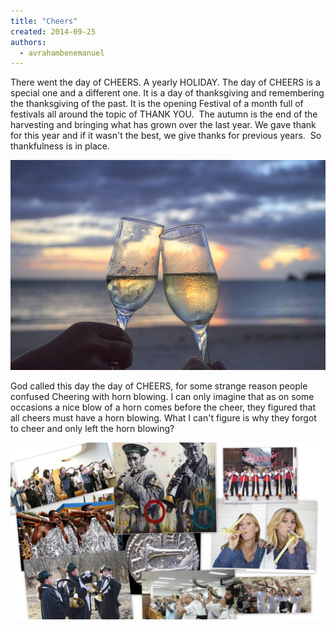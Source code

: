 ```yaml
---
title: "Cheers"
created: 2014-09-25
authors: 
  - avrahambenemanuel
---
```

There went the day of CHEERS. A yearly HOLIDAY. The day of CHEERS is a special one and a different one. It is a day of thanksgiving and remembering the thanksgiving of the past. It is the opening Festival of a month full of festivals all around the topic of THANK YOU.  The autumn is the end of the harvesting and bringing what has grown over the last year. We gave thank for this year and if it wasn't the best, we give thanks for previous years.  So thankfulness is in place.

![glasses](assets/images/glasses-213156_640.jpg)

God called this day the day of CHEERS, for some strange reason people confused Cheering with horn blowing. I can only imagine that as on some occasions a nice blow of a horn comes before the cheer, they figured that all cheers must have a horn blowing. What I can't figure is why they forgot to cheer and only left the horn blowing?

![תרועה](assets/images/d7aad7a8d795d7a2d794.jpg)
